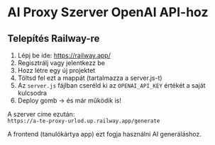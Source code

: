 # AI Proxy Szerver OpenAI API-hoz

## Telepítés Railway-re

1. Lépj be ide: https://railway.app/
2. Regisztrálj vagy jelentkezz be
3. Hozz létre egy új projektet
4. Töltsd fel ezt a mappát (tartalmazza a server.js-t)
5. Az `server.js` fájlban cseréld ki az `OPENAI_API_KEY` értékét a saját kulcsodra
6. Deploy gomb -> és már működik is!

A szerver címe ezután:  
`https://a-te-proxy-urlod.up.railway.app/generate`

A frontend (tanulókártya app) ezt fogja használni AI generáláshoz.